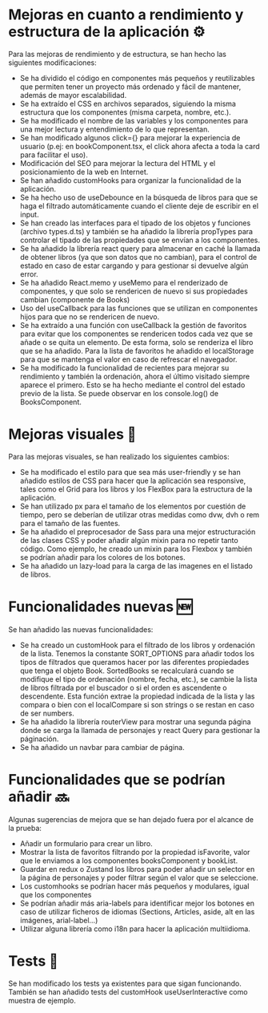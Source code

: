 # Mejoras en cuanto a rendimiento y estructura de la aplicación ⚙️

Para las mejoras de rendimiento y de estructura, se han hecho las siguientes modificaciones:

- Se ha dividido el código en componentes más pequeños y reutilizables que permiten tener un proyecto más ordenado y fácil de mantener, además de mayor escalabilidad.
- Se ha extraído el CSS en archivos separados, siguiendo la misma estructura que los componentes (misma carpeta, nombre, etc.).
- Se ha modificado el nombre de las variables y los componentes para una mejor lectura y entendimiento de lo que representan.
- Se han modificado algunos click={} para mejorar la experiencia de usuario (p.ej: en bookComponent.tsx, el click ahora afecta a toda la card para facilitar el uso).
- Modificación del SEO para mejorar la lectura del HTML y el posicionamiento de la web en Internet.
- Se han añadido customHooks para organizar la funcionalidad de la aplicación.
- Se ha hecho uso de useDebounce en la búsqueda de libros para que se haga el filtrado automáticamente cuando el cliente deje de escribir en el input.
- Se han creado las interfaces para el tipado de los objetos y funciones (archivo types.d.ts) y también se ha añadido la librería propTypes para controlar el tipado de las propiedades que se envían a los componentes.
- Se ha añadido la librería react query para almacenar en caché la llamada de obtener libros (ya que son datos que no cambian), para el control de estado en caso de estar cargando y para gestionar si devuelve algún error.
- Se ha añadido React.memo y useMemo para el renderizado de componentes, y que solo se rendericen de nuevo si sus propiedades cambian (componente de Books)
- Uso del useCallback para las funciones que se utilizan en componentes hijos para que no se rendericen de nuevo.
- Se ha extraído a una función con useCallback la gestión de favoritos para evitar que los componentes se rendericen todos cada vez que se añade o se quita un elemento. De esta forma, solo se renderiza el libro que se ha añadido. Para la lista de favoritos he añadido el localStorage para que se mantenga el valor en caso de refrescar el navegador.
- Se ha modificado la funcionalidad de recientes para mejorar su rendimiento y también la ordenación, ahora el último visitado siempre aparece el primero. Esto se ha hecho mediante el control del estado previo de la lista. Se puede observar en los console.log() de BooksComponent.


# Mejoras visuales 🧩

Para las mejoras visuales, se han realizado los siguientes cambios:

- Se ha modificado el estilo para que sea más user-friendly y se han añadido estilos de CSS para hacer que la aplicación sea responsive, tales como el Grid para los libros y los FlexBox para la estructura de la aplicación.
- Se han utilizado px para el tamaño de los elementos por cuestión de tiempo, pero se deberían de utilizar otras medidas como dvw, dvh o rem para el tamaño de las fuentes.
- Se ha añadido el preprocesador de Sass para una mejor estructuración de las clases CSS y poder añadir algún mixin para no repetir tanto código. Como ejemplo, he creado un mixin para los Flexbox y también se podrían añadir para los colores de los botones.
- Se ha añadido un lazy-load para la carga de las imagenes en el listado de libros.

# Funcionalidades nuevas 🆕

Se han añadido las nuevas funcionalidades:

- Se ha creado un customHook para el filtrado de los libros y ordenación de la lista. Tenemos la constante SORT_OPTIONS para añadir todos los tipos de filtrados que queramos hacer por las diferentes propiedades que tenga el objeto Book. SortedBooks se recalculará cuando se modifique el tipo de ordenación (nombre, fecha, etc.), se cambie la lista de libros filtrada por el buscador o si el orden es ascendente o descendente. Esta función extrae la propiedad indicada de la lista y las compara o bien con el localCompare si son strings o se restan en caso de ser numbers.
- Se ha añadido la librería routerView para mostrar una segunda página donde se carga la llamada de personajes y react Query para gestionar la páginación.
- Se ha añadido un navbar para cambiar de página.

# Funcionalidades que se podrían añadir 🔜

Algunas sugerencias de mejora que se han dejado fuera por el alcance de la prueba:

- Añadir un formulario para crear un libro.
- Mostrar la lista de favoritos filtrando por la propiedad isFavorite, valor que le enviamos a los componentes booksComponent y bookList.
- Guardar en redux o Zustand los libros para poder añadir un selector en la página de personajes y poder filtrar según el valor que se seleccione.
- Los customhooks se podrían hacer más pequeños y modulares, igual que los componentes
- Se podrían añadir más aria-labels para identificar mejor los botones en caso de utilizar ficheros de idiomas (Sections, Articles, aside, alt en las imágenes, arial-label…)
- Utilizar alguna librería como i18n para hacer la aplicación multiidioma.

# Tests 🧪

Se han modificado los tests ya existentes para que sigan funcionando. También se han añadido tests del customHook useUserInteractive como muestra de ejemplo.
